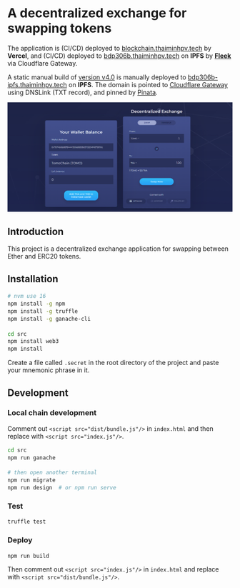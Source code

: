 # A decentralized exchange for swapping tokens

The application is (CI/CD) deployed to [blockchain.thaiminhpv.tech](https://blockchain.thaiminhpv.tech/) by **Vercel**,
and (CI/CD) deployed to [bdp306b.thaiminhpv.tech](https://bdp306b.thaiminhpv.tech/) on **IPFS** by [**Fleek**](./.fleek.json) via Cloudflare Gateway.

A static manual build of [version v4.0](https://github.com/thaiminhpv/Blockchain-capstone-project/releases/tag/v4.0)
is manually deployed to [bdp306b-ipfs.thaiminhpv.tech](https://bdp306b-ipfs.thaiminhpv.tech/)
on **IPFS**.
The domain is pointed to [Cloudflare Gateway](https://www.cloudflare-ipfs.com/ipfs/QmcMTehbQf29SH7TcsfxRD9EGGajCkFGnNnH9RqTaQpxeZ/)
using DNSLink (TXT record), and pinned by [Pinata](https://www.pinata.cloud/).

![thumbnail-image](./Thumbnail.png)

## Introduction

This project is a decentralized exchange application for swapping between Ether and ERC20 tokens.

## Installation

```bash
# nvm use 16
npm install -g npm
npm install -g truffle
npm install -g ganache-cli

cd src
npm install web3
npm install
```

Create a file called `.secret` in the root directory of the project and paste your mnemonic phrase in it.

## Development

### Local chain development

Comment out `<script src="dist/bundle.js"/>` in `index.html` and then replace with `<script src="index.js"/>`.

```bash
cd src
npm run ganache

# then open another terminal
npm run migrate
npm run design  # or npm run serve
```

### Test

```bash
truffle test
```

### Deploy

```bash
npm run build
```

Then comment out `<script src="index.js"/>` in `index.html` and replace with `<script src="dist/bundle.js"/>`.

